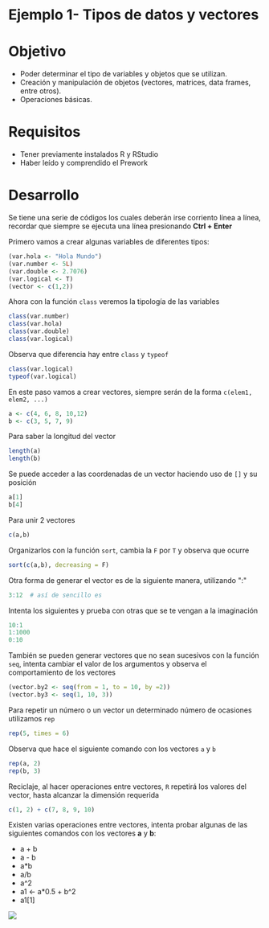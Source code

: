 
#   Ejemplo 1- Tipos de datos y vectores

# Objetivo
- Poder determinar el tipo de variables y objetos que se utilizan.
- Creación y manipulación de objetos (vectores, matrices, data frames, entre otros).
- Operaciones básicas. 

# Requisitos
- Tener previamente instalados R y RStudio
- Haber leído y comprendido el Prework

# Desarrollo
Se tiene una serie de códigos los cuales deberán irse corriento línea a línea, recordar que siempre se ejecuta una línea presionando **Ctrl + Enter**

Primero vamos a crear algunas variables de diferentes tipos: 
```R
(var.hola <- "Hola Mundo")
(var.number <- 5L)
(var.double <- 2.7076)
(var.logical <- T)
(vector <- c(1,2))
```

Ahora con la función `class` veremos la tipología de las variables
```R
class(var.number)
class(var.hola)
class(var.double)
class(var.logical)
```
Observa que diferencia hay entre `class` y `typeof` 
```R
class(var.logical)
typeof(var.logical)
``` 

En este paso vamos a crear vectores, siempre serán de la forma `c(elem1, elem2, ...)`

``` R
a <- c(4, 6, 8, 10,12)
b <- c(3, 5, 7, 9)
```

Para saber la longitud del vector 
```R
length(a)
length(b)
```

Se puede acceder a las coordenadas de un vector haciendo uso de `[]` y su posición
```R
a[1]
b[4]
```

Para unir 2 vectores 
```R 
c(a,b)
```

Organizarlos con la función `sort`, cambia la `F` por `T` y observa que ocurre
```R
sort(c(a,b), decreasing = F)
```
Otra forma de generar el vector es de la siguiente manera, utilizando ":"
```R
3:12  # así de sencillo es
```

Intenta los siguientes y prueba con otras que se te vengan a la imaginación
```R
10:1
1:1000
0:10
```

También se pueden generar vectores que no sean sucesivos con la función `seq`, intenta cambiar el valor de los argumentos y observa el comportamiento de los vectores
```R
(vector.by2 <- seq(from = 1, to = 10, by =2))
(vector.by3 <- seq(1, 10, 3))
```
Para repetir un número o un vector un determinado número de ocasiones utilizamos `rep`
```R
rep(5, times = 6)
```
Observa que hace el siguiente comando con los vectores `a` y `b`
```R
rep(a, 2)
rep(b, 3)
```

Reciclaje, al hacer operaciones entre vectores, `R` repetirá los valores del vector, hasta alcanzar la dimensión requerida

``` R
c(1, 2) + c(7, 8, 9, 10)
```

Existen varias operaciones entre vectores, intenta probar algunas de las siguientes comandos con los vectores **a** y **b**: 
  - a + b     
  - a - b     
  - a*b
  - a/b
  - a^2
  - a1 <- a*0.5 + b^2
  - a1[1]


![](Ejemplo1.jpeg)



